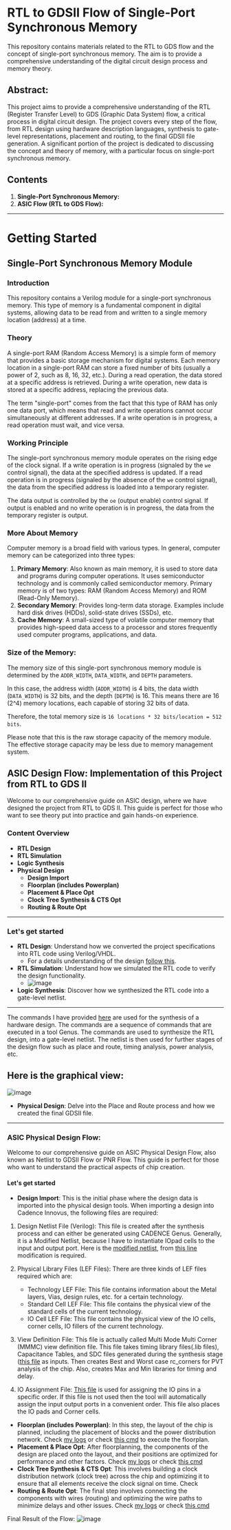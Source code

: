 # RTL to GDSII Flow of Single-Port Synchronous Memory
This repository contains materials related to the RTL to GDS flow and the concept of single-port synchronous memory. The aim is to provide a comprehensive understanding of the digital circuit design process and memory theory.

## Abstract:
This project aims to provide a comprehensive understanding of the RTL (Register Transfer Level) to GDS (Graphic Data System) flow, a critical process in digital circuit design. The project covers every step of the flow, from RTL design using hardware description languages, synthesis to gate-level representations, placement and routing, to the final GDSII file generation. A significant portion of the project is dedicated to discussing the concept and theory of memory, with a particular focus on single-port synchronous memory.

## Contents
1. **Single-Port Synchronous Memory:**
2. **ASIC Flow (RTL to GDS Flow):**
---
# Getting Started


## Single-Port Synchronous Memory Module

### Introduction

This repository contains a Verilog module for a single-port synchronous memory. This type of memory is a fundamental component in digital systems, allowing data to be read from and written to a single memory location (address) at a time.

### Theory

A single-port RAM (Random Access Memory) is a simple form of memory that provides a basic storage mechanism for digital systems. Each memory location in a single-port RAM can store a fixed number of bits (usually a power of 2, such as 8, 16, 32, etc.). During a read operation, the data stored at a specific address is retrieved. During a write operation, new data is stored at a specific address, replacing the previous data.

The term "single-port" comes from the fact that this type of RAM has only one data port, which means that read and write operations cannot occur simultaneously at different addresses. If a write operation is in progress, a read operation must wait, and vice versa.

### Working Principle

The single-port synchronous memory module operates on the rising edge of the clock signal. If a write operation is in progress (signaled by the `we` control signal), the data at the specified address is updated. If a read operation is in progress (signaled by the absence of the `we` control signal), the data from the specified address is loaded into a temporary register.

The data output is controlled by the `oe` (output enable) control signal. If output is enabled and no write operation is in progress, the data from the temporary register is output.

### More About Memory

Computer memory is a broad field with various types. In general, computer memory can be categorized into three types:

1. **Primary Memory**: Also known as main memory, it is used to store data and programs during computer operations. It uses semiconductor technology and is commonly called semiconductor memory. Primary memory is of two types: RAM (Random Access Memory) and ROM (Read-Only Memory).
2. **Secondary Memory**: Provides long-term data storage. Examples include hard disk drives (HDDs), solid-state drives (SSDs), etc.
3. **Cache Memory**: A small-sized type of volatile computer memory that provides high-speed data access to a processor and stores frequently used computer programs, applications, and data.

### Size of the Memory:
The memory size of this single-port synchronous memory module is determined by the `ADDR_WIDTH`, `DATA_WIDTH`, and `DEPTH` parameters. 

In this case, the address width (`ADDR_WIDTH`) is 4 bits, the data width (`DATA_WIDTH`) is 32 bits, and the depth (`DEPTH`) is 16. This means there are 16 (2^4) memory locations, each capable of storing 32 bits of data. 

Therefore, the total memory size is `16 locations * 32 bits/location = 512 bits`. 

Please note that this is the raw storage capacity of the memory module. The effective storage capacity may be less due to memory management system.


##  ASIC Design Flow: Implementation of this Project from RTL to GDS II

Welcome to our comprehensive guide on ASIC design, where we have designed the project from RTL to GDS II. This guide is perfect for those who want to see theory put into practice and gain hands-on experience.
### Content Overview
- **RTL Design**
- **RTL Simulation**
- **Logic Synthesis**
- **Physical Design**
  - **Design Import**
  - **Floorplan (includes Powerplan)**
  - **Placement & Place Opt**
  - **Clock Tree Synthesis & CTS Opt**
  - **Routing & Route Opt**

---

### Let's get started

- **RTL Design**: Understand how we converted the project specifications into RTL code using Verilog/VHDL.
  - For a details understanding of the design [follow this]().
- **RTL Simulation**: Understand how we simulated the RTL code to verify the design functionality.
  - ![image](https://github.com/srikanta171/RAM_ASIC_Flow/blob/main/simulation/Screenshot%20from%202023-12-20%2018-25-20.png)
- **Logic Synthesis**: Discover how we synthesized the RTL code into a gate-level netlist.
---
The commands I have provided [here](synthesis/scirpt_synthesis.tcl) are used for the synthesis of a hardware design. The commands are a sequence of commands that are executed in a tool Genus. The commands are used to synthesize the RTL design, into a gate-level netlist. The netlist is then used for further stages of the design flow such as place and route, timing analysis, power analysis, etc.

## Here is the graphical view:
![image](https://github.com/srikanta171/RAM_ASIC_Flow/blob/main/synthesis/syn_img.gif)
- **Physical Design**: Delve into the Place and Route process and how we created the final GDSII file.

---

### ASIC Physical Design Flow:

Welcome to our comprehensive guide on ASIC Physical Design Flow, also known as Netlist to GDSII Flow or PNR Flow. This guide is perfect for those who want to understand the practical aspects of chip creation.

#### Let's get started

- **Design Import**: This is the initial phase where the design data is imported into the physical design tools.
When importing a design into Cadence Innovus, the following files are required:

1. Design Netlist File (Verilog): This file is created after the synthesis process and can either be generated using CADENCE Genus. Generally, it is a Modified Netlist, because I have to instantiate IOpad cells to the input and output port. Here is the [modified netlist](synthesis/ram_netlist.v), from [this line](https://github.com/srikanta171/RAM_ASIC_Flow/blob/6846b3bc3edf0fd3ae40dc64d0beab08ebd42a09/synthesis/ram_netlist.v#L2549) modification is required.
2. Physical Library Files (LEF Files): There are three kinds of LEF files required which are:
    * Technology LEF File: This file contains information about the Metal layers, Vias, design rules, etc. for a certain technology.
    * Standard Cell LEF File: This file contains the physical view of the standard cells of the current technology.
    * IO Cell LEF File: This file contains the physical view of the IO cells, corner cells, IO fillers of the current technology.

3. View Definition File: This file is actually called Multi Mode Multi Corner (MMMC) view definition file. This file takes timing library files(.lib files), Capacitance Tables, and SDC files generated during the synthesis stage ([this file](synthesis/ram_sdc.sdc) as inputs. Then creates Best and Worst case rc_corners for PVT analysis of the chip. Also, creates Max and Min libraries for timing and delay.

4. IO Assignment File: [This file](physical_design/ram_iopad.io) is used for assigning the IO pins in a specific order. If this file is not used then the tool will automatically assign the input output ports in a convenient order. This file also places the IO pads and Corner cells.

- **Floorplan (includes Powerplan)**: In this step, the layout of the chip is planned, including the placement of blocks and the power distribution network. Check [my logs](physical_design/innovus.log1) or check [this cmd](https://github.com/srikanta171/RAM_ASIC_Flow/blob/6846b3bc3edf0fd3ae40dc64d0beab08ebd42a09/physical_design/innovus.cmd1#L34) to execute the floorplan.
- **Placement & Place Opt**: After floorplanning, the components of the design are placed onto the layout, and their positions are optimized for performance and other factors. Check [my logs](physical_design/innovus.log1) or check [this cmd](https://github.com/srikanta171/RAM_ASIC_Flow/blob/6846b3bc3edf0fd3ae40dc64d0beab08ebd42a09/physical_design/innovus.cmd1#L60)
- **Clock Tree Synthesis & CTS Opt**: This involves building a clock distribution network (clock tree) across the chip and optimizing it to ensure that all elements receive the clock signal on time. Check 
- **Routing & Route Opt**: The final step involves connecting the components with wires (routing) and optimizing the wire paths to minimize delays and other issues. Check [my logs](physical_design/innovus.log1) or check [this cmd](https://github.com/srikanta171/RAM_ASIC_Flow/blob/6846b3bc3edf0fd3ae40dc64d0beab08ebd42a09/physical_design/innovus.cmd1#L287)

Final Result of the Flow:
![image](https://github.com/srikanta171/RAM_ASIC_Flow/blob/main/physical_design/Screenshot%20from%202023-12-20%2019-49-24.png)
